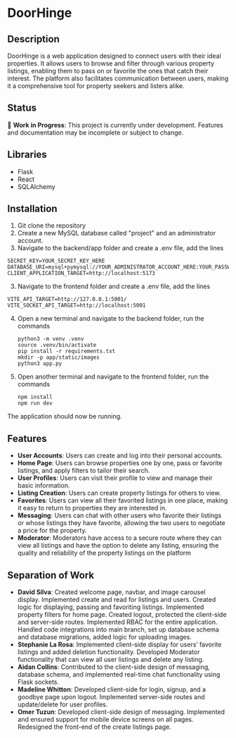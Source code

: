 # DoorHinge

## Description

DoorHinge is a web application designed to connect users with their ideal properties. It allows
users to browse and filter through various property listings, enabling them to pass on or
favorite the ones that catch their interest. The platform also facilitates communication between
users, making it a comprehensive tool for property seekers and listers alike.

## Status

🚧 **Work in Progress**: This project is currently under development. Features and documentation may be incomplete or subject to change.

## Libraries
- Flask
- React
- SQLAlchemy

## Installation
1. Git clone the repository
2. Create a new MySQL database called "project" and an administrator account.
3. Navigate to the backend/app folder and create a .env file, add the lines
```
SECRET_KEY=YOUR_SECRET_KEY_HERE
DATABASE_URI=mysql+pymysql://YOUR_ADMINISTRATOR_ACCOUNT_HERE:YOUR_PASSWORD_HERE@localhost/project
CLIENT_APPLICATION_TARGET=http://localhost:5173
```
3. Navigate to the frontend folder and create a .env file, add the lines
```
VITE_API_TARGET=http://127.0.0.1:5001/
VITE_SOCKET_API_TARGET=http://localhost:5001
```
4. Open a new terminal and navigate to the backend folder, run the commands
   ```
   python3 -m venv .venv
   source .venv/bin/activate
   pip install -r requirements.txt
   mkdir -p app/static/images
   python3 app.py
   ```
5. Open another terminal and navigate to the frontend folder, run the commands
   ```
   npm install
   npm run dev
   ```
The application should now be running.

## Features

- **User Accounts**: Users can create and log into their personal accounts.
- **Home Page**: Users can browse properties one by one, pass or favorite listings, and apply filters to tailor their search.
- **User Profiles**: Users can visit their profile to view and manage their basic information.
- **Listing Creation**: Users can create property listings for others to view.
- **Favorites**: Users can view all their favorited listings in one place, making it easy to return to properties they are interested in.
- **Messaging**: Users can chat with other users who favorite their listings or whose listings they have favorite, allowing the two users to negotiate a price for the property.
- **Moderator**: Moderators have access to a secure route where they can view all listings and have the option to delete any listing, ensuring the quality and reliability of the property listings on the platform

## Separation of Work
- **David Silva**:  Created welcome page, navbar, and image carousel display. Implemented create and read for listings and users. Created logic for displaying, passing and favoriting listings. Implemented property filters for home page. Created logout, protected the client-side and server-side routes. Implemented RBAC for the entire application. Handled code integrations into main branch, set up database schema and database migrations, added logic for uploading images.
- **Stephanie La Rosa**: Implemented client-side display for users’ favorite listings and added deletion functionality. Developed Moderator functionality that can view all user listings and delete any listing.
- **Aidan Collins**: Contributed to the client-side design of messaging, database schema, and implemented real-time chat functionality using Flask sockets.
- **Madeline Whitton**: Developed client-side for login, signup, and a goodbye page upon logout. Implemented server-side routes and update/delete for user profiles.
- **Omer Tuzun**: Developed client-side design of messaging. Implemented and ensured support for mobile device screens on all pages. Redesigned the front-end of the create listings page.
